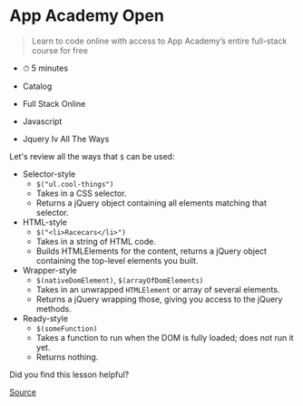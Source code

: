 # App Academy Open

> Learn to code online with access to App Academy’s entire full-stack course for free

*   ⏱ 5 minutes
    

*   Catalog
*   Full Stack Online
*   Javascript
*   Jquery Iv All The Ways

Let's review all the ways that `$` can be used:

*   Selector-style
    *   `$("ul.cool-things")`
    *   Takes in a CSS selector.
    *   Returns a jQuery object containing all elements matching that selector.
*   HTML-style
    *   `$("<li>Racecars</li>")`
    *   Takes in a string of HTML code.
    *   Builds HTMLElements for the content, returns a jQuery object containing the top-level elements you built.
*   Wrapper-style
    *   `$(nativeDomElement)`, `$(arrayOfDomElements)`
    *   Takes in an unwrapped `HTMLElement` or array of several elements.
    *   Returns a jQuery wrapping those, giving you access to the jQuery methods.
*   Ready-style
    *   `$(someFunction)`
    *   Takes a function to run when the DOM is fully loaded; does not run it yet.
    *   Returns nothing.

Did you find this lesson helpful?


[Source](https://open.appacademy.io/learn/full-stack-online/javascript/jquery-iv--all-the-ways)